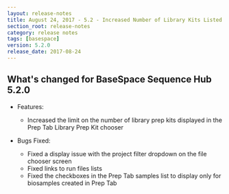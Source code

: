 ```yaml
---
layout: release-notes
title: August 24, 2017 - 5.2 - Increased Number of Library Kits Listed in the Library Prep Chooser
section_root: release-notes
category: release notes
tags: [basespace]
version: 5.2.0
release_date: 2017-08-24
---
```


## What's changed for BaseSpace Sequence Hub 5.2.0

- Features:
	- Increased the limit on the number of library prep kits displayed in the Prep Tab Library Prep Kit chooser
	
- Bugs Fixed:
	- Fixed a display issue with the project filter dropdown on the file chooser screen
	- Fixed links to run files lists
	- Fixed the checkboxes in the Prep Tab samples list to display only for biosamples created in Prep Tab
